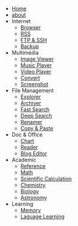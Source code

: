 - [Home](/)
- [about](/about.md)
- Internet
    - [Browser](/Internet/Browser.md)
    - [RSS](/Internet/RSS.md)
    - [FTP & SSH](/Internet/FTP-SSH.md)
    - [Backup](/Internet/Backup.md)
- Multimedia
    - [Image Viewer](/Multimedia/Image-Viewer.md)
    - [Music Player](/Multimedia/Music-Player.md)
    - [Video Player](/Multimedia/Video-Player.md)
    - [Convert](/Multimedia/Convert.md)
    - [Screenshot](/Multimedia/Screenshot.md)
- File Management
    - [Explorer](/File-Management/Explorer.md)
    - [Archiver](/File-Management/Archiver.md)
    - [Fast Search](/File-Management/Fast-Search.md)
    - [Deep Search](/File-Management/Deep-Search.md)
    - [Renamer](/File-Management/Renamer.md)
    - [Copy & Paste](/File-Management/Copy-Paste.md)
- Doc & Office
    - [Chart](/Doc-Office/Chart.md)
    - [Reader](/Doc-Office/Reader.md)
    - [Blog Editor](/Doc-Office/Blog-Editor.md)
- Academic
    - [Reference](/Academmic/Reference.md)
    - [Math](/Academmic/Math.md)
    - [Scientific Calculation](/Academmic/Scientific-Calculation.md)
    - [Chemistry](/Academmic/Chemistry.md)
    - [Biology](/Academmic/Biology.md)
    - [Astronomy](/Academmic/Astronomy.md)
- Learning
    - [Memory](/Learning/Memory.md)
    - [Laguage Learning](/Learning/Laguage-Learning.md)